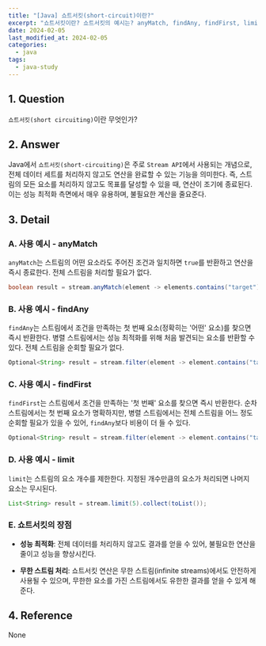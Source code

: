 ```yaml
---
title: "[Java] 쇼트서킷(short-circuit)이란?"
excerpt: "쇼트서킷이란? 쇼트서킷의 예시는? anyMatch, findAny, findFirst, limit에서의 쇼트서킷은? 쇼트서킷의 장점은? findAny와 findFirst의 차이점은?"
date: 2024-02-05
last_modified_at: 2024-02-05
categories:
  - java
tags:
  - java-study
---
```


## 1. Question

`쇼트서킷(short circuiting)`이란 무엇인가?

## 2. Answer

Java에서 `쇼트서킷(short-circuiting)`은 주로 `Stream API`에서 사용되는 개념으로, 전체 데이터 세트를 처리하지 않고도 연산을 완료할 수 있는 기능을 의미한다. 즉, 스트림의 모든 요소를 처리하지 않고도 목표를 달성할 수 있을 때, 연산이 조기에 종료된다. 이는 성능 최적화 측면에서 매우 유용하며, 불필요한 계산을 줄요준다.

## 3. Detail

### A. 사용 예시 - anyMatch

`anyMatch`는 스트림의 어떤 요소라도 주어진 조건과 일치하면 `true`를 반환하고 연산을 즉시 종료한다. 전체 스트림을 처리할 필요가 없다.

```java
boolean result = stream.anyMatch(element -> elements.contains("target"));
```

### B. 사용 예시 - findAny

`findAny`는 스트림에서 조건을 만족하는 첫 번째 요소(정확히는 '어떤' 요소)를 찾으면 즉시 반환한다. 병렬 스트림에서는 성능 최적화를 위해 처음 발견되는 요소를 반환할 수 있다. 전체 스트림을 순회할 필요가 없다.

```java
Optional<String> result = stream.filter(element -> element.contains("target")).findAny();
```

### C. 사용 예시 - findFirst

`findFirst`는 스트림에서 조건을 만족하는 '첫 번째' 요소를 찾으면 즉시 반환한다. 순차 스트림에서는 첫 번째 요소가 명확하지만, 병렬 스트림에서는 전체 스트림을 어느 정도 순회할 필요가 있을 수 있어, `findAny`보다 비용이 더 들 수 있다.

```java
Optional<String> result = stream.filter(element -> element.contains("target")).findFirst();
```

### D. 사용 예시 - limit

`limit`는 스트림의 요소 개수를 제한한다. 지정된 개수만큼의 요소가 처리되면 나머지 요소는 무시된다.

```java
List<String> result = stream.limit(5).collect(toList());
```

### E. 쇼트서킷의 장점

* **성능  최적화**: 전체 데이터를 처리하지 않고도 결과를 얻을 수 있어, 불필요한 연산을 줄이고 성능을 향상시킨다.

* **무한 스트림 처리**: 쇼트서킷 연산은 무한 스트림(infinite streams)에서도 안전하게 사용될 수 있으며, 무한한 요소를 가진 스트림에서도 유한한 결과를 얻을 수 있게 해준다.

## 4. Reference

None